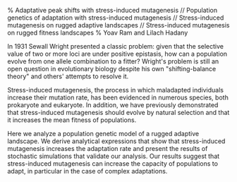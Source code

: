 % Adaptative peak shifts with stress-induced mutagenesis // Population genetics of adaptation with stress-induced mutagenesis // Stress-induced mutagenesis on rugged adaptive landscapes // Stress-induced mutagenesis on rugged fitness landscapes
% Yoav Ram and Lilach Hadany

In 1931 Sewall Wright presented a classic problem: given that the selective value of two or more loci are under positive epistasis, how can a population evolve from one allele combination to a fitter? Wright's problem is still an open question in evolutionary biology despite his own "shifting-balance theory" and others' attempts to resolve it. 

Stress-induced mutagenesis, the process in which maladapted individuals increase their mutation rate, has been evidenced in numerous species, both prokaryote and eukaryote. In addition, we have previously demonstrated that stress-induced mutagenesis should evolve by natural selection and that it increases the mean fitness of populations.

Here we analyze a population genetic model of a rugged adaptive landscape. We derive analytical expressions that show that stress-induced mutagenesis increases the adaptation rate and present the results of stochastic simulations that validate our analysis. Our results suggest that stress-induced mutagenesis can increase the capacity of populations to adapt, in particular in the case of complex adaptations.
